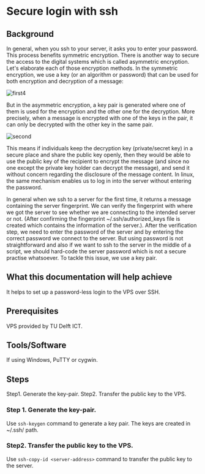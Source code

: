 # Secure login with ssh

## Background

In general, when you ssh to your server, it asks you to enter your password. This process benefits symmetric encryption. There is another way to secure the access to the digital systems which is called asymmetric encryption. Let's elaborate each of those encryption methods. In the symmetric encryption, we use a key (or an algorithm or password) that can be used for both encryption and decryption of a message:

![first4](https://user-images.githubusercontent.com/70349945/124941824-63e2c480-e00b-11eb-89ac-f32532255442.png)

But in the asymmetric encryption, a key pair is generated where one of them is used for the encryption and the other one for the decryption. More precisely, when a message is encrypted with one of the keys in the pair, it can only be decrypted with the other key in the same pair. 

![second](https://user-images.githubusercontent.com/70349945/124941057-c9828100-e00a-11eb-8f9b-7fe73f56ecc8.png)

This means if individuals keep the decryption key (private/secret key) in a secure place and share the public key openly, then they would be able to use the public key of the recipient to encrypt the message (and since no one except the private key holder can decrypt the message), and send it without concern regarding the disclosure of the message content. In linux, the same mechanism enables us to log in into the server without entering the password.

In general when we ssh to a server for the first time, it returns a message containing the server fingerprint. We can verify the fingerprint with where we got the server to see whether we are connecting to the intended server or not. (After confirming the fingerprint ~/.ssh/authorized_keys file is created which contains the information of the server.). After the verification step, we need to enter the password of the server and by entering the correct password we connect to the server. But using password is not straightforward and also if we want to ssh to the server in the middle of a script, we should hard-code the server password which is not a secure practise whatsoever. To tackle this issue, we use a key pair.

## What this documentation will help achieve
It helps to set up a password-less login to the VPS over SSH.

## Prerequisites
VPS provided by TU Delft ICT.

## Tools/Software
If using Windows, PuTTY or cygwin.

## Steps
Step1. Generate the key-pair.
Step2. Transfer the public key to the VPS.

### Step 1. Generate the key-pair.
Use `ssh-keygen` command to generate a key pair. The keys are created in ~/.ssh/ path.

### Step2. Transfer the public key to the VPS.
Use `ssh-copy-id <server-address>` command to transfer the public key to the server. 
